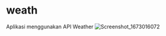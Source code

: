 # weath
Aplikasi menggunakan API Weather 
![Screenshot_1673016072](https://user-images.githubusercontent.com/71618052/211034572-314aa569-1be6-4a79-807a-dc5b9a034534.png)
